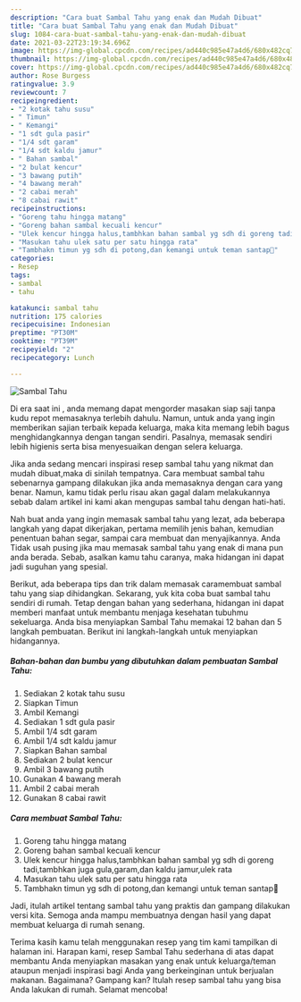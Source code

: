 ```yaml
---
description: "Cara buat Sambal Tahu yang enak dan Mudah Dibuat"
title: "Cara buat Sambal Tahu yang enak dan Mudah Dibuat"
slug: 1084-cara-buat-sambal-tahu-yang-enak-dan-mudah-dibuat
date: 2021-03-22T23:19:34.696Z
image: https://img-global.cpcdn.com/recipes/ad440c985e47a4d6/680x482cq70/sambal-tahu-foto-resep-utama.jpg
thumbnail: https://img-global.cpcdn.com/recipes/ad440c985e47a4d6/680x482cq70/sambal-tahu-foto-resep-utama.jpg
cover: https://img-global.cpcdn.com/recipes/ad440c985e47a4d6/680x482cq70/sambal-tahu-foto-resep-utama.jpg
author: Rose Burgess
ratingvalue: 3.9
reviewcount: 7
recipeingredient:
- "2 kotak tahu susu"
- " Timun"
- " Kemangi"
- "1 sdt gula pasir"
- "1/4 sdt garam"
- "1/4 sdt kaldu jamur"
- " Bahan sambal"
- "2 bulat kencur"
- "3 bawang putih"
- "4 bawang merah"
- "2 cabai merah"
- "8 cabai rawit"
recipeinstructions:
- "Goreng tahu hingga matang"
- "Goreng bahan sambal kecuali kencur"
- "Ulek kencur hingga halus,tambhkan bahan sambal yg sdh di goreng tadi,tambhkan juga gula,garam,dan kaldu jamur,ulek rata"
- "Masukan tahu ulek satu per satu hingga rata"
- "Tambhakn timun yg sdh di potong,dan kemangi untuk teman santap🤗"
categories:
- Resep
tags:
- sambal
- tahu

katakunci: sambal tahu 
nutrition: 175 calories
recipecuisine: Indonesian
preptime: "PT30M"
cooktime: "PT39M"
recipeyield: "2"
recipecategory: Lunch

---
```



![Sambal Tahu](https://img-global.cpcdn.com/recipes/ad440c985e47a4d6/680x482cq70/sambal-tahu-foto-resep-utama.jpg)

Di era  saat ini , anda memang dapat mengorder masakan siap saji tanpa kudu repot memasaknya terlebih dahulu. Namun, untuk anda yang ingin memberikan sajian terbaik kepada keluarga, maka kita memang lebih bagus menghidangkannya dengan tangan sendiri. Pasalnya, memasak sendiri lebih higienis serta bisa menyesuaikan dengan selera keluarga.

Jika anda sedang mencari inspirasi resep sambal tahu yang nikmat dan mudah dibuat,maka di sinilah tempatnya. Cara membuat sambal tahu  sebenarnya gampang dilakukan jika anda memasaknya dengan cara yang benar. Namun, kamu tidak perlu risau akan gagal dalam melakukannya 
sebab dalam artikel ini kami akan mengupas sambal tahu dengan hati-hati.  



Nah buat anda yang ingin memasak sambal tahu yang lezat, ada beberapa langkah yang dapat dikerjakan, pertama memilih jenis bahan, kemudian penentuan bahan segar, sampai cara membuat dan menyajikannya. Anda Tidak usah pusing jika mau memasak sambal tahu yang enak di mana pun anda berada. Sebab, asalkan kamu  tahu caranya, maka hidangan ini dapat jadi suguhan yang spesial.

Berikut, ada beberapa tips dan trik dalam memasak caramembuat sambal tahu yang siap dihidangkan. Sekarang, yuk kita coba buat sambal tahu sendiri di rumah. Tetap dengan bahan yang sederhana, hidangan ini dapat memberi manfaat untuk membantu menjaga kesehatan tubuhmu sekeluarga. Anda bisa menyiapkan Sambal Tahu memakai 12 bahan dan 5 langkah pembuatan. Berikut ini langkah-langkah untuk menyiapkan hidangannya.

<!--inarticleads1-->

##### Bahan-bahan dan bumbu yang dibutuhkan dalam pembuatan Sambal Tahu:

1. Sediakan 2 kotak tahu susu
1. Siapkan  Timun
1. Ambil  Kemangi
1. Sediakan 1 sdt gula pasir
1. Ambil 1/4 sdt garam
1. Ambil 1/4 sdt kaldu jamur
1. Siapkan  Bahan sambal
1. Sediakan 2 bulat kencur
1. Ambil 3 bawang putih
1. Gunakan 4 bawang merah
1. Ambil 2 cabai merah
1. Gunakan 8 cabai rawit




<!--inarticleads2-->

##### Cara membuat Sambal Tahu:

1. Goreng tahu hingga matang
1. Goreng bahan sambal kecuali kencur
1. Ulek kencur hingga halus,tambhkan bahan sambal yg sdh di goreng tadi,tambhkan juga gula,garam,dan kaldu jamur,ulek rata
1. Masukan tahu ulek satu per satu hingga rata
1. Tambhakn timun yg sdh di potong,dan kemangi untuk teman santap🤗




Jadi, itulah artikel tentang  sambal tahu  yang praktis dan gampang dilakukan versi kita. Semoga anda mampu membuatnya dengan hasil yang dapat membuat keluarga di rumah senang. 

Terima kasih kamu telah menggunakan resep yang tim kami tampilkan di halaman ini. Harapan kami, resep  Sambal Tahu sederhana di atas dapat membantu Anda menyiapkan masakan yang enak untuk keluarga/teman ataupun menjadi inspirasi bagi Anda yang berkeinginan untuk berjualan makanan. Bagaimana? Gampang kan? Itulah resep sambal tahu yang bisa Anda lakukan di rumah. Selamat mencoba!

